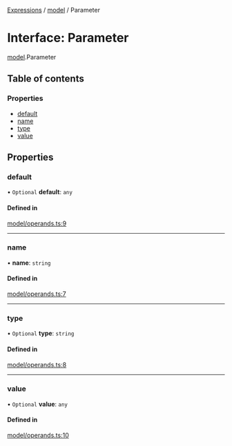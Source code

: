 [Expressions](../README.md) / [model](../modules/model.md) / Parameter

# Interface: Parameter

[model](../modules/model.md).Parameter

## Table of contents

### Properties

- [default](model.Parameter.md#default)
- [name](model.Parameter.md#name)
- [type](model.Parameter.md#type)
- [value](model.Parameter.md#value)

## Properties

### default

• `Optional` **default**: `any`

#### Defined in

[model/operands.ts:9](https://github.com/FlavioLionelRita/js-expressions/blob/a373ee9/src/lib/model/operands.ts#L9)

___

### name

• **name**: `string`

#### Defined in

[model/operands.ts:7](https://github.com/FlavioLionelRita/js-expressions/blob/a373ee9/src/lib/model/operands.ts#L7)

___

### type

• `Optional` **type**: `string`

#### Defined in

[model/operands.ts:8](https://github.com/FlavioLionelRita/js-expressions/blob/a373ee9/src/lib/model/operands.ts#L8)

___

### value

• `Optional` **value**: `any`

#### Defined in

[model/operands.ts:10](https://github.com/FlavioLionelRita/js-expressions/blob/a373ee9/src/lib/model/operands.ts#L10)
